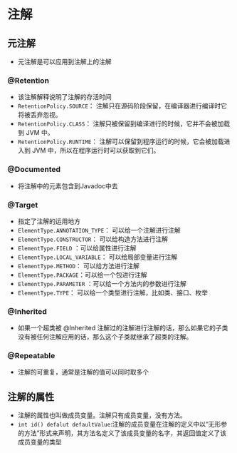# 注解

## 元注解

- 元注解是可以应用到注解上的注解

### @Retention

- 该注解解释说明了注解的存活时间
- `RetentionPolicy.SOURCE`： 注解只在源码阶段保留，在编译器进行编译时它将被丢弃忽视。
- `RetentionPolicy.CLASS`： 注解只被保留到编译进行的时候，它并不会被加载到 JVM 中。
- `RetentionPolicy.RUNTIME`： 注解可以保留到程序运行的时候，它会被加载进入到 JVM 中，所以在程序运行时可以获取到它们。

### @Documented

- 将注解中的元素包含到Javadoc中去

### @Target

- 指定了注解的运用地方
- `ElementType.ANNOTATION_TYPE`： 可以给一个注解进行注解
- `ElementType.CONSTRUCTOR`： 可以给构造方法进行注解
- `ElementType.FIELD` ：可以给属性进行注解
- `ElementType.LOCAL_VARIABLE`： 可以给局部变量进行注解
- `ElementType.METHOD`： 可以给方法进行注解
- `ElementType.PACKAGE`：可以给一个包进行注解
- `ElementType.PARAMETER` ：可以给一个方法内的参数进行注解
- `ElementType.TYPE`： 可以给一个类型进行注解，比如类、接口、枚举

### @Inherited

- 如果一个超类被 @Inherited 注解过的注解进行注解的话，那么如果它的子类没有被任何注解应用的话，那么这个子类就继承了超类的注解。

### @Repeatable

- 注解的可重复，通常是注解的值可以同时取多个

## 注解的属性

- 注解的属性也叫做成员变量。注解只有成员变量，没有方法。
- `int id() defalut defaultValue`:注解的成员变量在注解的定义中以“无形参的方法”形式来声明，其方法名定义了该成员变量的名字，其返回值定义了该成员变量的类型
